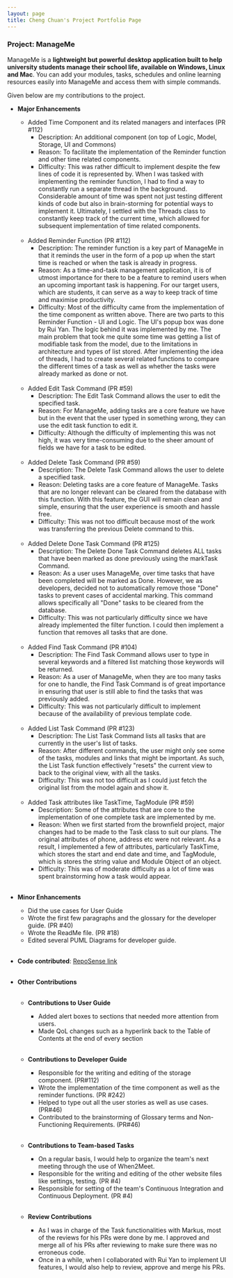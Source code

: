 ```yaml
---
layout: page
title: Cheng Chuan's Project Portfolio Page
---
```


### Project: ManageMe

ManageMe is a **lightweight but powerful desktop application built to help university students manage their school life, available on Windows, Linux and Mac**. You can add your modules, tasks, schedules and online learning resources easily into ManageMe and access them with simple commands.

Given below are my contributions to the project.

* **Major Enhancements**
  * Added Time Component and its related managers and interfaces (PR #112)
    * Description: An additional component (on top of Logic, Model, Storage, UI and Commons)
    * Reason: To facilitate the implementation of the Reminder function and other time related components.
    * Difficulty: This was rather difficult to implement despite the few lines of code it is represented by. When I was
      tasked with implementing the reminder function, I had to find a way to constantly run a separate thread in the
      background. Considerable amount of time was spent not just testing different kinds of code but also in
      brain-storming for potential ways to implement it. Ultimately, I settled with the Threads class to constantly keep
      track of the current time, which allowed for subsequent implementation of time related components.
      <br><br>
  * Added Reminder Function (PR #112)
    * Description: The reminder function is a key part of ManageMe in that it reminds the user in the form of a pop up
      when the start time is reached or when the task is already in progress.
    * Reason: As a time-and-task management application, it is of utmost importance for there to be a feature to remind
      users when an upcoming important task is happening. For our target users, which are students, it can serve as a way
      to keep track of time and maximise productivity.
    * Difficulty: Most of the difficulty came from the implementation of the time component as written above. There are
      two parts to this Reminder Function - UI and Logic. The UI's popup box was done by Rui Yan. The logic behind it was
      implemented by me. The main problem that took me quite some time was getting a list of modifiable task from the
      model, due to the limitations in architecture and types of list stored. After implementing the idea of threads,
      I had to create several related functions to compare the different times of a task as well as whether the tasks
      were already marked as done or not.
      <br><br>
  * Added Edit Task Command (PR #59)
    * Description: The Edit Task Command allows the user to edit the specified task.
    * Reason: For ManageMe, adding tasks are a core feature we have but in the event that the user typed in something
      wrong, they can use the edit task function to edit it.
    * Difficulty: Although the difficulty of implementing this was not high, it was very time-consuming due to the sheer
      amount of fields we have for a task to be edited.
      <br><br>
  * Added Delete Task Command (PR #59)
    * Description: The Delete Task Command allows the user to delete a specified task.
    * Reason: Deleting tasks are a core feature of ManageMe. Tasks that are no longer relevant can be cleared from the
      database with this function. With this feature, the GUI will remain clean and simple, ensuring that the user
      experience is smooth and hassle free.
    * Difficulty: This was not too difficult because most of the work was transferring the previous Delete command to
      this.
      <br><br>
  * Added Delete Done Task Command (PR #125)
    * Description: The Delete Done Task Command deletes ALL tasks that have been marked as done previously using the
      markTask Command.
    * Reason: As a user uses ManageMe, over time tasks that have been completed will be marked as Done. However, we
      as developers, decided not to automatically remove those "Done" tasks to prevent cases of accidental marking.
      This command allows specifically all "Done" tasks to be cleared from the database.
    * Difficulty: This was not particularly difficulty since we have already implemented the filter function. I could
      then implement a function that removes all tasks that are done.
      <br><br>
  * Added Find Task Command (PR #104)
    * Description: The Find Task Command allows user to type in several keywords and a filtered list matching those
      keywords will be returned.
    * Reason: As a user of ManageMe, when they are too many tasks for one to handle, the Find Task Command is of great
      importance in ensuring that user is still able to find the tasks that was previously added.
    * Difficulty: This was not particularly difficult to implement because of the availability of previous template
      code.
      <br><br>
  * Added List Task Command (PR #123)
    * Description: The List Task Command lists all tasks that are currently in the user's list of tasks.
    * Reason: After different commands, the user might only see some of the tasks, modules and links that might be
      important. As such, the List Task function effectively "resets" the current view to back to the original view, with
      all the tasks.
    * Difficulty: This was not too difficult as I could just fetch the original list from the model again and show it.
      <br><br>
  * Added Task attributes like TaskTime, TagModule (PR #59)
    * Description: Some of the attributes that are core to the implementation of one complete task are
      implemented by me.
    * Reason: When we first started from the brownfield project, major changes had to be made to the Task class to
      suit our plans. The original attributes of phone, address etc were not relevant. As a result, I implemented a few of
      attributes, particularly TaskTime, which stores the start and end date and time, and TagModule, which is stores
      the string value and Module Object of an object.
    * Difficulty: This was of moderate difficulty as a lot of time was spent brainstorming how a task would appear.
      <br><br>

* **Minor Enhancements**
  * Did the use cases for User Guide
  * Wrote the first few paragraphs and the glossary for the developer guide. (PR #40)
  * Wrote the ReadMe file. (PR #18)
  * Edited several PUML Diagrams for developer guide.
    <br><br>

* **Code contributed**: [RepoSense link](https://nus-cs2103-ay2122s1.github.io/tp-dashboard/?search=zhangchengchuan&sort=totalCommits%20dsc&sortWithin=title&timeframe=commit&mergegroup=&groupSelect=groupByRepos&breakdown=true&checkedFileTypes=docs~functional-code~test-code~other&since=2021-09-17&tabOpen=true&tabType=authorship&tabAuthor=zhangchengchuan&tabRepo=AY2122S1-CS2103T-W11-3%2Ftp%5Bmaster%5D&authorshipIsMergeGroup=false&authorshipFileTypes=docs~functional-code~test-code~other&authorshipIsBinaryFileTypeChecked=false)
  <br><br>

* **Other Contributions**
  <br><br>

  * **Contributions to User Guide**
    * Added alert boxes to sections that needed more attention from users.
    * Made QoL changes such as a hyperlink back to the Table of Contents at the end of every section
      <br><br>

  * **Contributions to Developer Guide**
    * Responsible for the writing and editing of the storage component. (PR#112)
    * Wrote the implementation of the time component as well as the reminder functions. (PR #242)
    * Helped to type out all the user stories as well as use cases. (PR#46)
    * Contributed to the brainstorming of Glossary terms and Non-Functioning Requirements. (PR#46)
      <br><br>

  * **Contributions to Team-based Tasks**
    * On a regular basis, I would help to organize the team's next meeting through the use of When2Meet.
    * Responsible for the writing and editing of the other website files like settings, testing. (PR #4)
    * Responsible for setting of the team's Continuous Integration and Continuous Deployment. (PR #4)
      <br><br>

  * **Review Contributions**
    * As I was in charge of the Task functionalities with Markus, most of the reviews for his PRs were done by me.
      I approved and merge all of his PRs after reviewing to make sure there was no erroneous code.
    * Once in a while, when I collaborated with Rui Yan to implement UI features, I would also help to review, approve
      and merge his PRs.
      <br><br>
